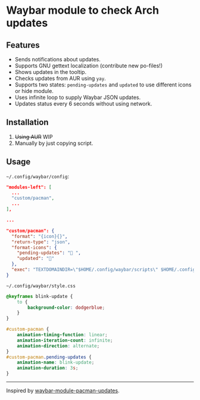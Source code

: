 # Waybar module to check Arch updates

## Features
- Sends notifications about updates.
- Supports GNU gettext localization (contribute new po-files!)
- Shows updates in the tooltip.
- Checks updates from AUR using `yay`.
- Supports two states: `pending-updates` and `updated` to use different icons or hide module.
- Uses infinite loop to supply Waybar JSON updates.
- Updates status every 6 seconds without using network.

## Installation

1. ~~Using AUR~~ WIP
2. Manually by just copying script.

## Usage

`~/.config/waybar/config`:

```json
"modules-left": [
  ...
  "custom/pacman",
  ...
],

...

"custom/pacman": {
  "format": "{icon}{}",
  "return-type": "json",
  "format-icons": {
    "pending-updates": " ",
    "updated": ""
  },
  "exec": "TEXTDOMAINDIR=\"$HOME/.config/waybar/scripts\" $HOME/.config/waybar/scripts/checkupdates.sh 2> /dev/null"
}
```

`~/.config/waybar/style.css`

```css
@keyframes blink-update {
	to {
		background-color: dodgerblue;
	}
}

#custom-pacman {
	animation-timing-function: linear;
	animation-iteration-count: infinite;
	animation-direction: alternate;
}
#custom-pacman.pending-updates {
	animation-name: blink-update;
	animation-duration: 3s;
}
```

---

Inspired by [waybar-module-pacman-updates](https://github.com/coffebar/waybar-module-pacman-updates).